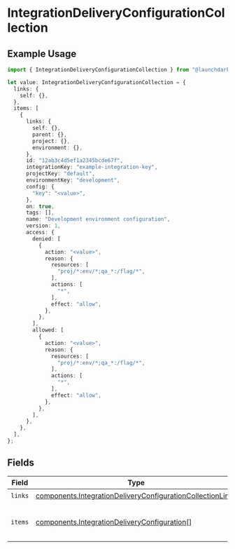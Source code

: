 # IntegrationDeliveryConfigurationCollection

## Example Usage

```typescript
import { IntegrationDeliveryConfigurationCollection } from "@launchdarkly/mcp-server/models/components";

let value: IntegrationDeliveryConfigurationCollection = {
  links: {
    self: {},
  },
  items: [
    {
      links: {
        self: {},
        parent: {},
        project: {},
        environment: {},
      },
      id: "12ab3c4d5ef1a2345bcde67f",
      integrationKey: "example-integration-key",
      projectKey: "default",
      environmentKey: "development",
      config: {
        "key": "<value>",
      },
      on: true,
      tags: [],
      name: "Development environment configuration",
      version: 1,
      access: {
        denied: [
          {
            action: "<value>",
            reason: {
              resources: [
                "proj/*:env/*;qa_*:/flag/*",
              ],
              actions: [
                "*",
              ],
              effect: "allow",
            },
          },
        ],
        allowed: [
          {
            action: "<value>",
            reason: {
              resources: [
                "proj/*:env/*;qa_*:/flag/*",
              ],
              actions: [
                "*",
              ],
              effect: "allow",
            },
          },
        ],
      },
    },
  ],
};
```

## Fields

| Field                                                                                                                                    | Type                                                                                                                                     | Required                                                                                                                                 | Description                                                                                                                              |
| ---------------------------------------------------------------------------------------------------------------------------------------- | ---------------------------------------------------------------------------------------------------------------------------------------- | ---------------------------------------------------------------------------------------------------------------------------------------- | ---------------------------------------------------------------------------------------------------------------------------------------- |
| `links`                                                                                                                                  | [components.IntegrationDeliveryConfigurationCollectionLinks](../../models/components/integrationdeliveryconfigurationcollectionlinks.md) | :heavy_check_mark:                                                                                                                       | N/A                                                                                                                                      |
| `items`                                                                                                                                  | [components.IntegrationDeliveryConfiguration](../../models/components/integrationdeliveryconfiguration.md)[]                             | :heavy_check_mark:                                                                                                                       | An array of integration delivery configurations                                                                                          |